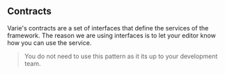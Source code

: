## Contracts

Varie's contracts are a set of interfaces that define the services of the framework. The reason we are using interfaces is to let your editor know how you can use the service.

> You do not need to use this pattern as it its up to your development team.
